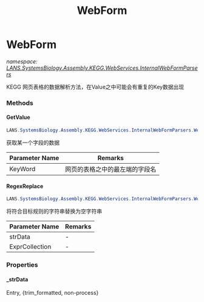 ﻿---
title: WebForm
---

# WebForm
_namespace: [LANS.SystemsBiology.Assembly.KEGG.WebServices.InternalWebFormParsers](N-LANS.SystemsBiology.Assembly.KEGG.WebServices.InternalWebFormParsers.html)_

KEGG 网页表格的数据解析方法，在Value之中可能会有重复的Key数据出现

### Methods

#### GetValue
```csharp
LANS.SystemsBiology.Assembly.KEGG.WebServices.InternalWebFormParsers.WebForm.GetValue(System.String)
```
获取某一个字段的数据

|Parameter Name|Remarks|
|--------------|-------|
|KeyWord|网页的表格之中的最左端的字段名|


#### RegexReplace
```csharp
LANS.SystemsBiology.Assembly.KEGG.WebServices.InternalWebFormParsers.WebForm.RegexReplace(System.String,System.String[])
```
将符合目标规则的字符串替换为空字符串

|Parameter Name|Remarks|
|--------------|-------|
|strData|-|
|ExprCollection|-|




### Properties

#### _strData
Entry, {trim_formatted, non-process}

